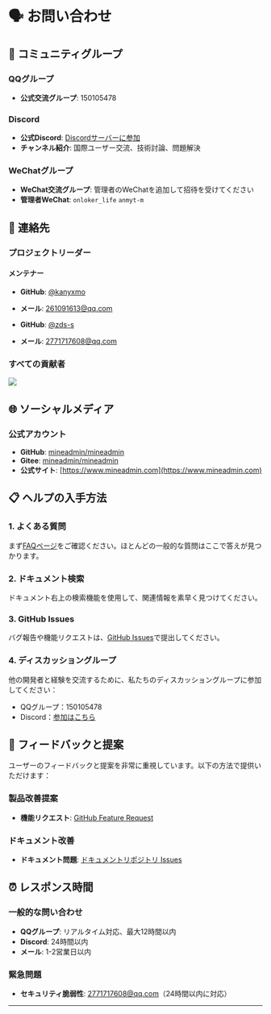 # 🗣️ お問い合わせ

## 💬 コミュニティグループ

### QQグループ
- **公式交流グループ**: 150105478

### Discord
- **公式Discord**: [Discordサーバーに参加](https://discord.gg/9jEyY6SC)
- **チャンネル紹介**: 国際ユーザー交流、技術討論、問題解決

### WeChatグループ
- **WeChat交流グループ**: 管理者のWeChatを追加して招待を受けてください
- **管理者WeChat**: `onloker_life` `anmyt-m`

## 📧 連絡先

### プロジェクトリーダー

#### メンテナー

- **GitHub**: [@kanyxmo](https://github.com/kanyxmo)
- **メール**: 261091613@qq.com

- **GitHub**: [@zds-s](https://github.com/zds-s)
- **メール**: 2771717608@qq.com

### すべての貢献者

<img src="https://contrib.rocks/image?repo=mineadmin/mineadmin" />

## 🌐 ソーシャルメディア

### 公式アカウント
- **GitHub**: [mineadmin/mineadmin](https://github.com/mineadmin/mineadmin)
- **Gitee**: [mineadmin/mineadmin](https://gitee.com/mineadmin/mineadmin)
- **公式サイト**: [https://www.mineadmin.com](https://www.mineadmin.com)

## 📋 ヘルプの入手方法

### 1. よくある質問
まず[FAQページ](/faq/)をご確認ください。ほとんどの一般的な質問はここで答えが見つかります。

### 2. ドキュメント検索
ドキュメント右上の検索機能を使用して、関連情報を素早く見つけてください。

### 3. GitHub Issues
バグ報告や機能リクエストは、[GitHub Issues](https://github.com/mineadmin/mineadmin/issues)で提出してください。

### 4. ディスカッショングループ
他の開発者と経験を交流するために、私たちのディスカッショングループに参加してください：
- QQグループ：150105478
- Discord：[参加はこちら](https://discord.gg/9jEyY6SC)

## 📝 フィードバックと提案

ユーザーのフィードバックと提案を非常に重視しています。以下の方法で提供いただけます：

### 製品改善提案
- **機能リクエスト**: [GitHub Feature Request](https://github.com/mineadmin/mineadmin/issues/new)

### ドキュメント改善
- **ドキュメント問題**: [ドキュメントリポジトリ Issues](https://github.com/mineadmin/doc-v3/issues)

## ⏰ レスポンス時間

### 一般的な問い合わせ
- **QQグループ**: リアルタイム対応、最大12時間以内
- **Discord**: 24時間以内
- **メール**: 1-2営業日以内

### 緊急問題
- **セキュリティ脆弱性**: 2771717608@qq.com（24時間以内に対応）

---